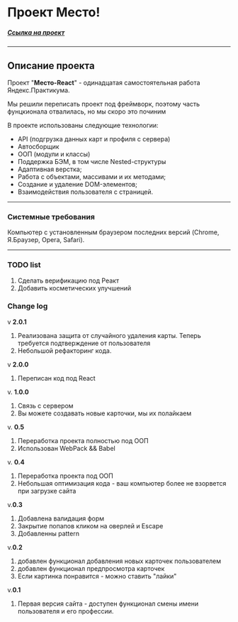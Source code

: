 # Проект Место!
##### _[Ссылка на проект](https://vaelastras.github.io/mesto-react/)_
---
## Описание проекта
Проект "**Место-React**" - одинадцатая самостоятельная работа Яндекс.Практикума.

Мы решили переписать проект под фреймворк, поэтому часть фунцкионала отвалилась, но мы скоро это починим

В проекте использованы следующие технологии:

  - API (подгрузка данных карт и профиля с сервера)
  - Автосборщик
  - ООП (модули и классы)
  - Поддержка БЭМ, в том числе Nested-структуры
  - Адаптивная верстка;
  - Работа с объектами, массивами и их методами;
  - Создание и удаление DOM-элементов;
  - Взаимодействия пользователя с страницей.

-----
### Cистемные требования
Компьютер с установленным браузером последних версий (Chrome, Я.Браузер, Opera, Safari).

-----
### TODO list
1. Сделать верификацию под Реакт
2. Добавить косметических улучшений


### Change log
v **2.0.1**
1. Реализована защита от случайного удаления карты. Теперь требуется подтверждение от пользователя 
2. Небольшой рефакторинг кода.

v **2.0.0**
1. Переписан код под React

v. **1.0.0**
1. Связь с сервером
2. Вы можете создавать новые карточки, мы их полайкаем

v. **0.5**
1. Переработка проекта полностью под ООП 
2. Использован WebPack && Babel


v. **0.4**
1. Переработка проекта под ООП 
2. Небольшая оптимизация кода - ваш компьютер более не взорвется при загрузке сайта

v.**0.3**
1. Добавлена валидация форм
2. Закрытие попапов кликом на оверлей и Escape
3. Добавленны pattern

v.**0.2**
1. добавлен функционал добавления новых карточек пользователем
2. добавлен функционал предпросмотра карточек
3. Если картинка понравится - можно ставить "лайки"

v.**0.1**
1. Первая версия сайта - доступен функционал смены имени пользователя и его профессии.
